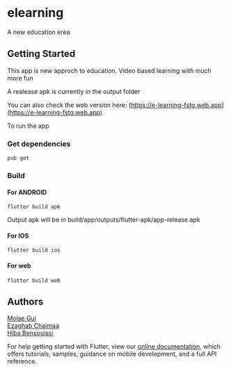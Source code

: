 # elearning

A new education erea

## Getting Started

This app is new approch to education. Video based learning with much more fun

A realease apk is currently in the output folder

You can also check the web version here: [https://e-learning-fstg.web.app](https://e-learning-fstg.web.app)

To run the app

### Get dependencies
```
pub get
```

### Build
#### For ANDROID
```
flutter build apk
```
Output apk will be in build/app/outputs/flutter-apk/app-release.apk
#### For IOS
```
flutter build ios
```
#### For web
```
flutter build web
```

## Authors

[Moïse Gui](https://github.com/MoiseGui) <br />
[Ezaghab Chaimaa](https://github.com/EChaimaa) <br />
[Hiba Bensouissi](https://github.com/HIBABENS)

For help getting started with Flutter, view our
[online documentation](https://flutter.dev/docs), which offers tutorials,
samples, guidance on mobile development, and a full API reference.
